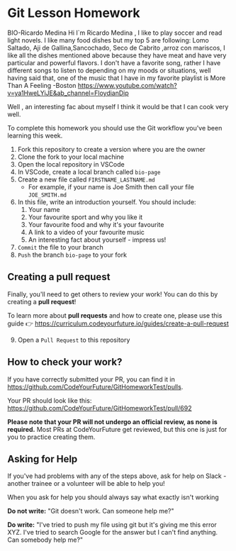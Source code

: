 # Git Lesson Homework
BIO-Ricardo Medina
Hi I`m Ricardo Medina , I like to play soccer and read light novels.
I like many food dishes but my top 5 are following: Lomo Saltado, Aji de Gallina,Sancochado, Seco de Cabrito ,arroz con mariscos, I like all the dishes mentioned above because they have meat and have very particular and powerful flavors.
I don't have a favorite song, rather I have different songs to listen to depending on my moods or situations, well having said that, one of the music that I have in my favorite playlist is  More Than A Feeling -Boston
https://www.youtube.com/watch?v=ya1HweLYiJE&ab_channel=FloydianDip

Well , an interesting fac about myself  I think it would be that I can cook very well.



To complete this homework you should use the Git workflow you've been learning this week.

1. Fork this repository to create a version where you are the owner
2. Clone the fork to your local machine
3. Open the local repository in VSCode
4. In VSCode, create a local branch called `bio-page`
5. Create a new file called `FIRSTNAME_LASTNAME.md`
   - For example, if your name is Joe Smith then call your file `JOE_SMITH.md`
6. In this file, write an introduction yourself. You should include:
   1. Your name
   2. Your favourite sport and why you like it
   3. Your favourite food and why it's your favourite
   4. A link to a video of your favourite music
   5. An interesting fact about yourself - impress us!
7. `Commit` the file to your branch
8. `Push` the branch `bio-page` to your fork

## Creating a pull request

Finally, you'll need to get others to review your work! 
You can do this by creating a **pull request**!

To learn more about **pull requests** and how to create one, please use this guide 👉 https://curriculum.codeyourfuture.io/guides/create-a-pull-request

9. Open a `Pull Request` to this repository

## How to check your work?
If you have correctly submitted your PR, you can find it in https://github.com/CodeYourFuture/GitHomeworkTest/pulls.

Your PR should look like this: https://github.com/CodeYourFuture/GitHomeworkTest/pull/692

**Please note that your PR will not undergo an official review, as none is required.** Most PRs at CodeYourFuture get reviewed, but this one is just for you to practice creating them.

## Asking for Help

If you've had problems with any of the steps above, ask for help on Slack - another trainee or a volunteer will be able to help you!

When you ask for help you should always say what exactly isn't working

**Do not write:** "Git doesn't work. Can someone help me?"

**Do write:** "I've tried to push my file using git but it's giving me this error XYZ. I've tried to search Google for the answer but I can't find anything. Can somebody help me?"

